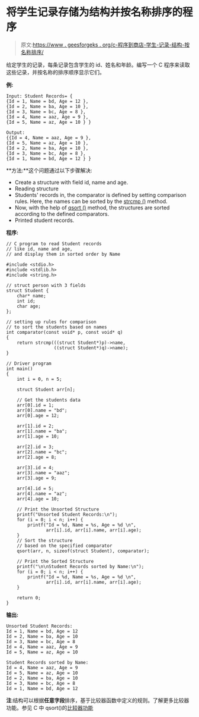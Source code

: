 # 将学生记录存储为结构并按名称排序的程序

> 原文:[https://www . geesforgeks . org/c-程序到商店-学生-记录-结构-按名称排序/](https://www.geeksforgeeks.org/c-program-to-store-student-records-as-structures-and-sort-them-by-name/)

给定学生的记录，每条记录包含学生的 id、姓名和年龄。编写一个 C 程序来读取这些记录，并按名称的排序顺序显示它们。

**例:**

```
Input: Student Records= {
{Id = 1, Name = bd, Age = 12 },
{Id = 2, Name = ba, Age = 10 },
{Id = 3, Name = bc, Age = 8 },
{Id = 4, Name = aaz, Age = 9 },
{Id = 5, Name = az, Age = 10 } }

Output:
{{Id = 4, Name = aaz, Age = 9 },
{Id = 5, Name = az, Age = 10 },
{Id = 2, Name = ba, Age = 10 },
{Id = 3, Name = bc, Age = 8 },
{Id = 1, Name = bd, Age = 12 } }

```

**方法:**这个问题通过以下步骤解决:

*   Create a structure with field id, name and age.
*   Reading structure
*   Students' records in, the comparator is defined by setting comparison rules. Here, the names can be sorted by the [strcmp ()](https://www.geeksforgeeks.org/strcmp-in-c-cpp/) method.
*   Now, with the help of [qsort ()](https://www.geeksforgeeks.org/comparator-function-of-qsort-in-c/) method, the structures are sorted according to the defined comparators.
*   Printed student records.

**程序:**

```
// C program to read Student records
// like id, name and age,
// and display them in sorted order by Name

#include <stdio.h>
#include <stdlib.h>
#include <string.h>

// struct person with 3 fields
struct Student {
    char* name;
    int id;
    char age;
};

// setting up rules for comparison
// to sort the students based on names
int comparator(const void* p, const void* q)
{
    return strcmp(((struct Student*)p)->name,
                  ((struct Student*)q)->name);
}

// Driver program
int main()
{
    int i = 0, n = 5;

    struct Student arr[n];

    // Get the students data
    arr[0].id = 1;
    arr[0].name = "bd";
    arr[0].age = 12;

    arr[1].id = 2;
    arr[1].name = "ba";
    arr[1].age = 10;

    arr[2].id = 3;
    arr[2].name = "bc";
    arr[2].age = 8;

    arr[3].id = 4;
    arr[3].name = "aaz";
    arr[3].age = 9;

    arr[4].id = 5;
    arr[4].name = "az";
    arr[4].age = 10;

    // Print the Unsorted Structure
    printf("Unsorted Student Records:\n");
    for (i = 0; i < n; i++) {
        printf("Id = %d, Name = %s, Age = %d \n",
               arr[i].id, arr[i].name, arr[i].age);
    }
    // Sort the structure
    // based on the specified comparator
    qsort(arr, n, sizeof(struct Student), comparator);

    // Print the Sorted Structure
    printf("\n\nStudent Records sorted by Name:\n");
    for (i = 0; i < n; i++) {
        printf("Id = %d, Name = %s, Age = %d \n",
               arr[i].id, arr[i].name, arr[i].age);
    }

    return 0;
}
```

**输出:**

```
Unsorted Student Records:
Id = 1, Name = bd, Age = 12 
Id = 2, Name = ba, Age = 10 
Id = 3, Name = bc, Age = 8 
Id = 4, Name = aaz, Age = 9 
Id = 5, Name = az, Age = 10 

Student Records sorted by Name:
Id = 4, Name = aaz, Age = 9 
Id = 5, Name = az, Age = 10 
Id = 2, Name = ba, Age = 10 
Id = 3, Name = bc, Age = 8 
Id = 1, Name = bd, Age = 12

```

**注**:结构可以根据**任意字段**排序，基于比较器函数中定义的规则。了解更多比较器功能。参见 C 中 qsort()的[比较器功能](https://www.geeksforgeeks.org/comparator-function-of-qsort-in-c/)